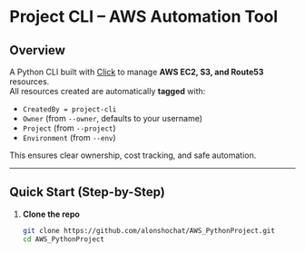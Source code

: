 # Project CLI – AWS Automation Tool

## Overview
A Python CLI built with [Click](https://click.palletsprojects.com/) to manage **AWS EC2, S3, and Route53** resources.  
All resources created are automatically **tagged** with:
- `CreatedBy = project-cli`
- `Owner` (from `--owner`, defaults to your username)
- `Project` (from `--project`)
- `Environment` (from `--env`)

This ensures clear ownership, cost tracking, and safe automation.

---

## Quick Start (Step-by-Step)

1. **Clone the repo**  
   ```bash
   git clone https://github.com/alonshochat/AWS_PythonProject.git
   cd AWS_PythonProject
